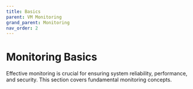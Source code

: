 ```yaml
---
title: Basics
parent: VM Monitoring
grand_parent: Monitoring
nav_order: 2
---
```


# Monitoring Basics

Effective monitoring is crucial for ensuring system reliability, performance, and security. This section covers fundamental monitoring concepts.
